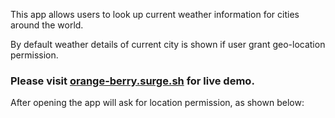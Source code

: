 This app allows users to look up current weather information for cities around the world.

By default weather details of current city is shown if user grant geo-location permission.

### Please visit [orange-berry.surge.sh](https://orange-berry.surge.sh) for live demo.

After opening the app will ask for location permission, as shown below: